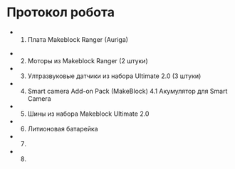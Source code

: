Протокол робота
===

+  1. Плата Makeblock Ranger (Auriga) 
*  2. Моторы из Makeblock Ranger (2 штуки)
*  3. Ултразвуковые датчики из набора Ultimate 2.0 (3 штуки)
*  4. Smart camera Add-on Pack (MakeBlock)
    4.1 Акумулятор для Smart Camera
*  5. Шины из набора Makeblock Ultimate 2.0
*  6. Литионовая батарейка
*  7.  
*  8. 
